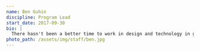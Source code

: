 ```yaml
---
name: Ben Guhin
discipline: Program Lead
start_date: 2017-09-30
bio: |
  There hasn't been a better time to work in design and technology in government, and Austin is the perfect place to show what's possible.
photo_path: /assets/img/staff/ben.jpg
---
```


